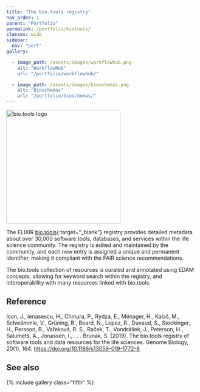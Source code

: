 ```yaml
---
title: "The bio.tools registry"
nav_order: 1
parent: "Portfolio"
permalink: /portfolio/biotools/
classes: wide
sidebar:
  nav: "port"
gallery:

  - image_path: /assets/images/workflowhub.png
    alt: "WorkflowHub"
    url: "/portfolio/workflowhub/"

  - image_path: /assets/images/bioschemas.png
    alt: "Bioschemas"
    url: "/portfolio/bioschemas/"
---
```


<div style="display: flex; align-items: center; gap: 1em; margin-bottom: 1em;">
  <img src="{{ '/assets/images/biotools.png' | relative_url }}" alt="bio.tools logo" style="width: 300px; height: auto;">
  <h2 style="margin: 0;"></h2>
</div>

The ELIXIR [bio.tools](https://bio.tools/){:target="_blank"} registry provides detailed metadata about over 30,000 software tools, databases, and services within the life science community. The registry is edited and maintained by the community, and each new entry is assigned a unique and permanent identifier, making it compliant with the FAIR science recommendations.

The bio.tools collection of resources is curated and annotated using EDAM concepts, allowing for keyword search within the registry, and interoperability with many resources linked with bio.tools. 

## Reference

Ison, J., Ienasescu, H., Chmura, P., Rydza, E., Ménager, H., Kalaš, M., Schwämmle, V., Grüning, B., Beard, N., Lopez, R., Duvaud, S., Stockinger, H., Persson, B., Vařeková, R. S., Raček, T., Vondrášek, J., Peterson, H., Salumets, A., Jonassen, I., . . . Brunak, S. (2019). The bio.tools registry of software tools and data resources for the life sciences. Genome Biology, 20(1), 164. https://doi.org/10.1186/s13059-019-1772-6

## See also

{% include gallery class="fifth"  %}